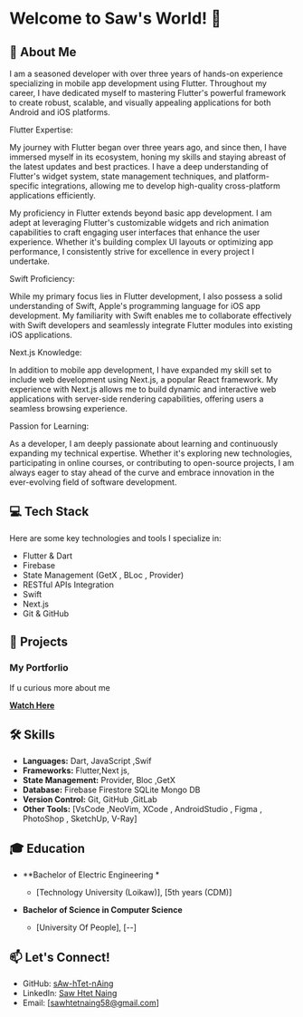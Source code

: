 # Welcome to Saw's World! 👋

## 🚀 About Me

I am a seasoned developer with over three years of hands-on experience specializing in mobile app development using Flutter. Throughout my career, I have dedicated myself to mastering Flutter's powerful framework to create robust, scalable, and visually appealing applications for both Android and iOS platforms.

Flutter Expertise:

My journey with Flutter began over three years ago, and since then, I have immersed myself in its ecosystem, honing my skills and staying abreast of the latest updates and best practices. I have a deep understanding of Flutter's widget system, state management techniques, and platform-specific integrations, allowing me to develop high-quality cross-platform applications efficiently.

My proficiency in Flutter extends beyond basic app development. I am adept at leveraging Flutter's customizable widgets and rich animation capabilities to craft engaging user interfaces that enhance the user experience. Whether it's building complex UI layouts or optimizing app performance, I consistently strive for excellence in every project I undertake.

Swift Proficiency:

While my primary focus lies in Flutter development, I also possess a solid understanding of Swift, Apple's programming language for iOS app development. My familiarity with Swift enables me to collaborate effectively with Swift developers and seamlessly integrate Flutter modules into existing iOS applications.

Next.js Knowledge:

In addition to mobile app development, I have expanded my skill set to include web development using Next.js, a popular React framework. My experience with Next.js allows me to build dynamic and interactive web applications with server-side rendering capabilities, offering users a seamless browsing experience.

Passion for Learning:

As a developer, I am deeply passionate about learning and continuously expanding my technical expertise. Whether it's exploring new technologies, participating in online courses, or contributing to open-source projects, I am always eager to stay ahead of the curve and embrace innovation in the ever-evolving field of software development.



## 💻 Tech Stack

Here are some key technologies and tools I specialize in:

- Flutter & Dart
- Firebase
- State Management (GetX , BLoc , Provider)
- RESTful APIs Integration
- Swift
- Next.js
- Git & GitHub

## 🌟 Projects

### My Portforlio

If u curious more about me


**[Watch Here](https://sawhtetnaing.dev)** 




## 🛠️ Skills

- **Languages:** Dart, JavaScript ,Swif
- **Frameworks:** Flutter,Next js,
- **State Management:** Provider, Bloc ,GetX
- **Database:** Firebase Firestore SQLite Mongo DB
- **Version Control:** Git, GitHub ,GitLab
- **Other Tools:** [VsCode ,NeoVim, XCode , AndroidStudio , Figma , PhotoShop , SketchUp, V-Ray]

## 🎓 Education

- **Bachelor of Electric Engineering *
  - [Technology University (Loikaw)], [5th years (CDM)]

- **Bachelor of Science in Computer Science**
  - [University Of People], [--]

## 📫 Let's Connect!

- GitHub: [sAw-hTet-nAing](https://github.com/sAw-hTet-nAing)
- LinkedIn: [Saw Htet Naing](https://www.linkedin.com/in/saw-htet-naing-820088222/)
- Email: [sawhtetnaing58@gmail.com]



